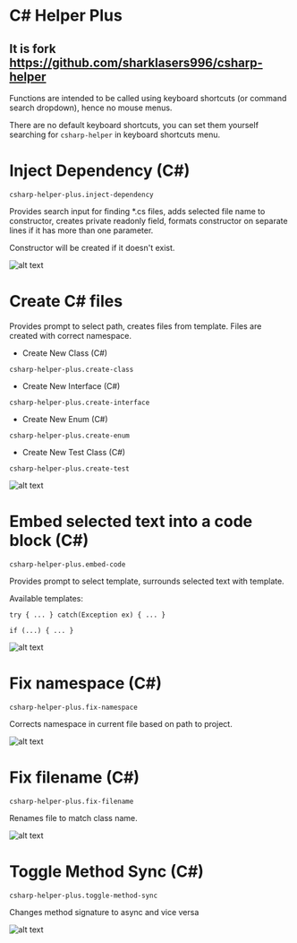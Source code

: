 # C# Helper Plus

## It is fork https://github.com/sharklasers996/csharp-helper

Functions are intended to be called using keyboard shortcuts (or command search dropdown), hence no mouse menus.

There are no default keyboard shortcuts, you can set them yourself searching for `csharp-helper` in keyboard shortcuts menu.

# Inject Dependency (C#)

`csharp-helper-plus.inject-dependency`

Provides search input for finding \*.cs files, adds selected file name to constructor, creates private readonly field, formats constructor on separate lines if it has more than one parameter.

Constructor will be created if it doesn't exist.

![alt text](https://raw.githubusercontent.com/sharklasers996/csharp-helper/master/assets/inject-dependency.gif)

# Create C# files

Provides prompt to select path, creates files from template.
Files are created with correct namespace.

- Create New Class (C#)

`csharp-helper-plus.create-class`

- Create New Interface (C#)

`csharp-helper-plus.create-interface`

- Create New Enum (C#)

`csharp-helper-plus.create-enum`

- Create New Test Class (C#)

`csharp-helper-plus.create-test`

![alt text](https://raw.githubusercontent.com/sharklasers996/csharp-helper/master/assets/new-class.gif)

# Embed selected text into a code block (C#)

`csharp-helper-plus.embed-code`

Provides prompt to select template, surrounds selected text with template.

Available templates:

```
try { ... } catch(Exception ex) { ... }

if (...) { ... }
```

![alt text](https://raw.githubusercontent.com/sharklasers996/csharp-helper/master/assets/embed-code.gif)

# Fix namespace (C#)

`csharp-helper-plus.fix-namespace`

Corrects namespace in current file based on path to project.

![alt text](https://raw.githubusercontent.com/sharklasers996/csharp-helper/master/assets/fix-namespace.gif)

# Fix filename (C#)

`csharp-helper-plus.fix-filename`

Renames file to match class name.

![alt text](https://raw.githubusercontent.com/sharklasers996/csharp-helper/master/assets/fix-filename.gif)

# Toggle Method Sync (C#)

`csharp-helper-plus.toggle-method-sync`

Changes method signature to async and vice versa

![alt text](https://raw.githubusercontent.com/sharklasers996/csharp-helper/master/assets/toggle-method-sync.gif)
